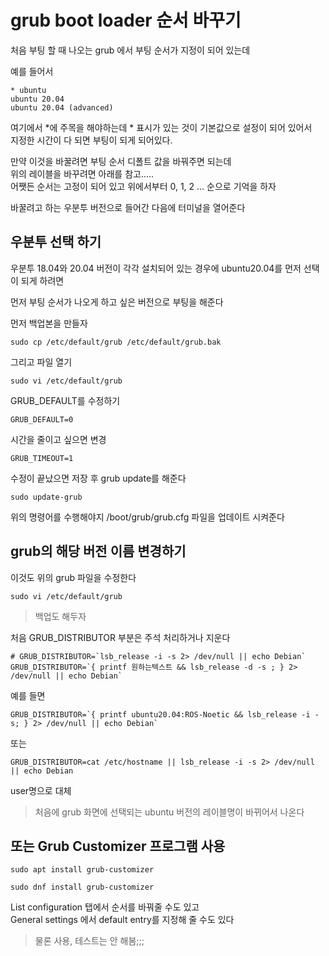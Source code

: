 # grub boot loader 순서 바꾸기
처음 부팅 할 때 나오는 grub 에서 부팅 순서가 지정이 되어 있는데  

예를 들어서 
```
* ubuntu
ubuntu 20.04
ubuntu 20.04 (advanced)
```
여기에서 *에 주목을 해야하는데 * 표시가 있는 것이 기본값으로 설정이 되어 있어서   
지정한 시간이 다 되면 부팅이 되게 되어있다.

만약 이것을 바꿀려면 부팅 순서 디폴트 값을 바꿔주면 되는데  
위의 레이블을 바꾸려면 아래를 참고.....   
어쨋든 순서는 고정이 되어 있고 위에서부터 0, 1, 2 ... 순으로 기억을 하자   

바꿀려고 하는 우분투 버전으로 들어간 다음에 터미널을 열어준다  

## 우분투 선택 하기
우분투 18.04와 20.04 버전이 각각 설치되어 있는 경우에 ubuntu20.04를 먼저 선택이 되게 하려면  

먼저 부팅 순서가 나오게 하고 싶은 버전으로 부팅을 해준다

먼저 백업본을 만들자
```
sudo cp /etc/default/grub /etc/default/grub.bak
```

그리고 파일 열기
```
sudo vi /etc/default/grub
```

GRUB_DEFAULT를 수정하기  
```
GRUB_DEFAULT=0
```

시간을 줄이고 싶으면 변경
```
GRUB_TIMEOUT=1
```

수정이 끝났으면 저장 후 grub update를 해준다
```
sudo update-grub
```
위의 명령어를 수행해야지 /boot/grub/grub.cfg 파일을 업데이트 시켜준다 


## grub의 해당 버전 이름 변경하기
이것도 위의 grub 파일을 수정한다 
```
sudo vi /etc/default/grub
```
> 백업도 해두자

처음 GRUB_DISTRIBUTOR 부분은 주석 처리하거나 지운다
```
# GRUB_DISTRIBUTOR=`lsb_release -i -s 2> /dev/null || echo Debian`
GRUB_DISTRIBUTOR=`{ printf 원하는텍스트 && lsb_release -d -s ; } 2> /dev/null || echo Debian`
```

예를 들면
```
GRUB_DISTRIBUTOR=`{ printf ubuntu20.04:ROS-Noetic && lsb_release -i -s; } 2> /dev/null || echo Debian`
```


또는 
```
GRUB_DISTRIBUTOR=cat /etc/hostname || lsb_release -i -s 2> /dev/null || echo Debian
```
user명으로 대체 

> 처음에 grub 화면에 선택되는 ubuntu 버전의 레이블명이 바뀌어서 나온다 


## 또는 Grub Customizer 프로그램 사용   

```
sudo apt install grub-customizer
```

```
sudo dnf install grub-customizer
```
List configuration 탭에서 순서를 바꿔줄 수도 있고  
General settings 에서 default entry를 지정해 줄 수도 있다  

> 물론 사용, 테스트는 안 해봄;;;